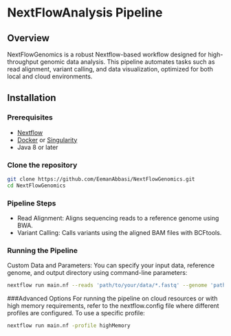 # NextFlowAnalysis Pipeline

## Overview
NextFlowGenomics is a robust Nextflow-based workflow designed for high-throughput genomic data analysis. This pipeline automates tasks such as read alignment, variant calling, and data visualization, optimized for both local and cloud environments.

## Installation

### Prerequisites
- [Nextflow](https://www.nextflow.io/)
- [Docker](https://www.docker.com/) or [Singularity](https://sylabs.io/guides/3.0/user-guide/)
- Java 8 or later

### Clone the repository
```bash
git clone https://github.com/EemanAbbasi/NextFlowGenomics.git
cd NextFlowGenomics
```

### Pipeline Steps
 - Read Alignment: Aligns sequencing reads to a reference genome using BWA.
 - Variant Calling: Calls variants using the aligned BAM files with BCFtools.

### Running the Pipeline
Custom Data and Parameters: You can specify your input data, reference genome, and output directory using command-line parameters:
```bash
nextflow run main.nf --reads 'path/to/your/data/*.fastq' --genome 'path/to/reference/genome.fa' --outdir 'path/to/output'
```

###Advanced Options
For running the pipeline on cloud resources or with high memory requirements, refer to the nextflow.config file where different profiles are configured. To use a specific profile:
```bash
nextflow run main.nf -profile highMemory
```


